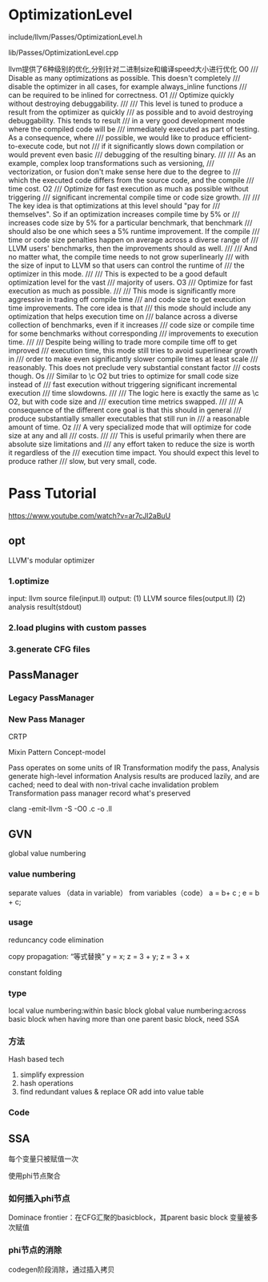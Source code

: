 # OptimizationLevel
include/llvm/Passes/OptimizationLevel.h

lib/Passes/OptimizationLevel.cpp

llvm提供了6种级别的优化,分别针对二进制size和编译speed大小进行优化
O0
  /// Disable as many optimizations as possible. This doesn't completely
  /// disable the optimizer in all cases, for example always_inline functions
  /// can be required to be inlined for correctness.
O1
/// Optimize quickly without destroying debuggability.
  ///
  /// This level is tuned to produce a result from the optimizer as quickly
  /// as possible and to avoid destroying debuggability. This tends to result
  /// in a very good development mode where the compiled code will be
  /// immediately executed as part of testing. As a consequence, where
  /// possible, we would like to produce efficient-to-execute code, but not
  /// if it significantly slows down compilation or would prevent even basic
  /// debugging of the resulting binary.
  ///
  /// As an example, complex loop transformations such as versioning,
  /// vectorization, or fusion don't make sense here due to the degree to
  /// which the executed code differs from the source code, and the compile
  /// time cost.
O2
/// Optimize for fast execution as much as possible without triggering
  /// significant incremental compile time or code size growth.
  ///
  /// The key idea is that optimizations at this level should "pay for
  /// themselves". So if an optimization increases compile time by 5% or
  /// increases code size by 5% for a particular benchmark, that benchmark
  /// should also be one which sees a 5% runtime improvement. If the compile
  /// time or code size penalties happen on average across a diverse range of
  /// LLVM users' benchmarks, then the improvements should as well.
  ///
  /// And no matter what, the compile time needs to not grow superlinearly
  /// with the size of input to LLVM so that users can control the runtime of
  /// the optimizer in this mode.
  ///
  /// This is expected to be a good default optimization level for the vast
  /// majority of users.
O3
/// Optimize for fast execution as much as possible.
  ///
  /// This mode is significantly more aggressive in trading off compile time
  /// and code size to get execution time improvements. The core idea is that
  /// this mode should include any optimization that helps execution time on
  /// balance across a diverse collection of benchmarks, even if it increases
  /// code size or compile time for some benchmarks without corresponding
  /// improvements to execution time.
  ///
  /// Despite being willing to trade more compile time off to get improved
  /// execution time, this mode still tries to avoid superlinear growth in
  /// order to make even significantly slower compile times at least scale
  /// reasonably. This does not preclude very substantial constant factor
  /// costs though.
Os
 /// Similar to \c O2 but tries to optimize for small code size instead of
  /// fast execution without triggering significant incremental execution
  /// time slowdowns.
  ///
  /// The logic here is exactly the same as \c O2, but with code size and
  /// execution time metrics swapped.
  ///
  /// A consequence of the different core goal is that this should in general
  /// produce substantially smaller executables that still run in
  /// a reasonable amount of time.
Oz
 /// A very specialized mode that will optimize for code size at any and all
  /// costs.
  ///
  /// This is useful primarily when there are absolute size limitations and
  /// any effort taken to reduce the size is worth it regardless of the
  /// execution time impact. You should expect this level to produce rather
  /// slow, but very small, code.
# Pass Tutorial
https://www.youtube.com/watch?v=ar7cJl2aBuU
## opt
LLVM's modular optimizer
### 1.optimize
input: llvm source file(input.ll)
output: 
(1) LLVM source files(output.ll)
(2) analysis result(stdout)
### 2.load plugins with custom passes
### 3.generate CFG files


## PassManager
### Legacy PassManager
### New Pass Manager
CRTP

Mixin Pattern
Concept-model

Pass operates on some units of IR
Transformation modify the pass, Analysis generate high-level information
Analysis results are produced lazily, and are cached; need to deal with non-trival cache invalidation problem
Transformation pass manager record what's preserved

clang -emit-llvm -S -O0 .c -o .ll

## GVN
global value numbering

### value numbering
separate values （data in variable） from variables（code） a = b+ c ; e = b + c;

### usage
reduncancy code elimination

copy propagation: “等式替换”  y = x; z = 3 + y; z = 3 + x

constant folding

### type
local value numbering:within basic block
global value numbering:across basic block
when having more than one parent basic block, need SSA

### 方法
Hash based tech
1. simplify expression
2. hash operations
3. find redundant values & replace OR add into value table


### Code


## SSA
每个变量只被赋值一次

使用phi节点聚合

### 如何插入phi节点
Dominace frontier：在CFG汇聚的basicblock，其parent basic block 变量被多次赋值

### phi节点的消除
codegen阶段消除，通过插入拷贝
